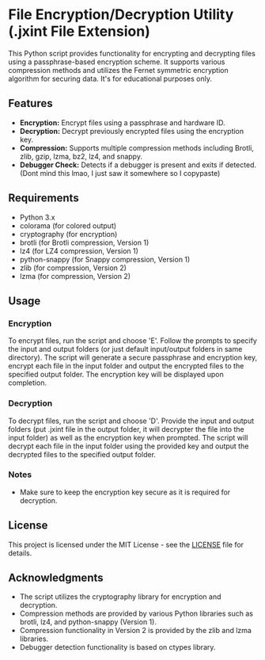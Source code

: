 # File Encryption/Decryption Utility (.jxint File Extension)

This Python script provides functionality for encrypting and decrypting files using a passphrase-based encryption scheme. It supports various compression methods and utilizes the Fernet symmetric encryption algorithm for securing data. It's for educational purposes only.

## Features

- **Encryption:** Encrypt files using a passphrase and hardware ID.
- **Decryption:** Decrypt previously encrypted files using the encryption key.
- **Compression:** Supports multiple compression methods including Brotli, zlib, gzip, lzma, bz2, lz4, and snappy.
- **Debugger Check:** Detects if a debugger is present and exits if detected. (Dont mind this lmao, I just saw it somewhere so I copypaste)

## Requirements

- Python 3.x
- colorama (for colored output)
- cryptography (for encryption)
- brotli (for Brotli compression, Version 1)
- lz4 (for LZ4 compression, Version 1)
- python-snappy (for Snappy compression, Version 1)
- zlib (for compression, Version 2)
- lzma (for compression, Version 2)

## Usage

### Encryption

To encrypt files, run the script and choose 'E'. Follow the prompts to specify the input and output folders (or just default input/output folders in same directory). The script will generate a secure passphrase and encryption key, encrypt each file in the input folder and output the encrypted files to the specified output folder. The encryption key will be displayed upon completion.

### Decryption

To decrypt files, run the script and choose 'D'. Provide the input and output folders (put .jxint file in the output folder, it will decrypter the file into the input folder) as well as the encryption key when prompted. The script will decrypt each file in the input folder using the provided key and output the decrypted files to the specified output folder.

### Notes

- Make sure to keep the encryption key secure as it is required for decryption.

## License

This project is licensed under the MIT License - see the [LICENSE](LICENSE) file for details.

## Acknowledgments

- The script utilizes the cryptography library for encryption and decryption.
- Compression methods are provided by various Python libraries such as brotli, lz4, and python-snappy (Version 1).
- Compression functionality in Version 2 is provided by the zlib and lzma libraries.
- Debugger detection functionality is based on ctypes library.

